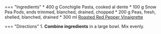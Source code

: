 === "Ingredients"
    * 400 g Conchiglie Pasta, cooked al dente
    * 100 g Snow Pea Pods, ends trimmed, blanched, drained, chopped
    * 200 g Peas, fresh, shelled, blanched, drained
    * 300 ml [Roasted Red Pepper Vinaigrette](../../sauces/vinaigrettes/roasted-red-pepper-vinaigrette.md)

=== "Directions"
    1. **Combine ingredients** in a large bowl. Mix evenly.

[^1]:
    Perelman, Deb. ["Summer Pea and Roasted Red Pepper Pasta Salad."](https://smittenkitchen.com/2009/08/summer-pea-and-roasted-red-pepper-pasta-salad/) *Smitten Kitchen.* 8 August 2009. Accessed 2020.
